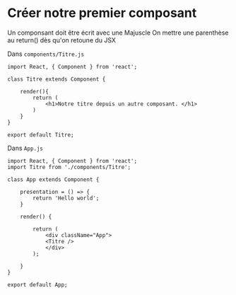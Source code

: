 # Créer notre premier composant

Un componsant doit être écrit avec une Majuscle
On mettre une parenthèse au return() dès qu'on retoune du JSX

Dans `components/Titre.js`

    import React, { Component } from 'react';

    class Titre extends Component {

        render(){
            return (
                <h1>Notre titre depuis un autre composant. </h1>
            )
        }
    }

    export default Titre;

Dans `App.js`

    import React, { Component } from 'react';
    import Titre from './components/Titre';

    class App extends Component {

        presentation = () => {
            return 'Hello world';
        }

        render() {

            return (
                <div className="App">
                <Titre />
                </div>
            );
            
        }
    }

    export default App;
